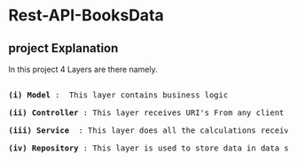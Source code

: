 # Rest-API-BooksData

## project Explanation


In this project 4 Layers are there namely.

<pre> 
<b>(i) Model</b> :  This layer contains business logic <br>
<b>(ii) Controller </b>: This layer receives URI's From any client <br>
<b>(iii) Service </b> : This layer does all the calculations received requested from Controller <br>
<b>(iv) Repository </b>: This layer is used to store data in data structure (not in database)
</pre>
